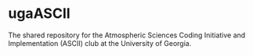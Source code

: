 # ugaASCII
The shared repository for the Atmospheric Sciences Coding Initiative and Implementation (ASCII) club at the University of Georgia. 
